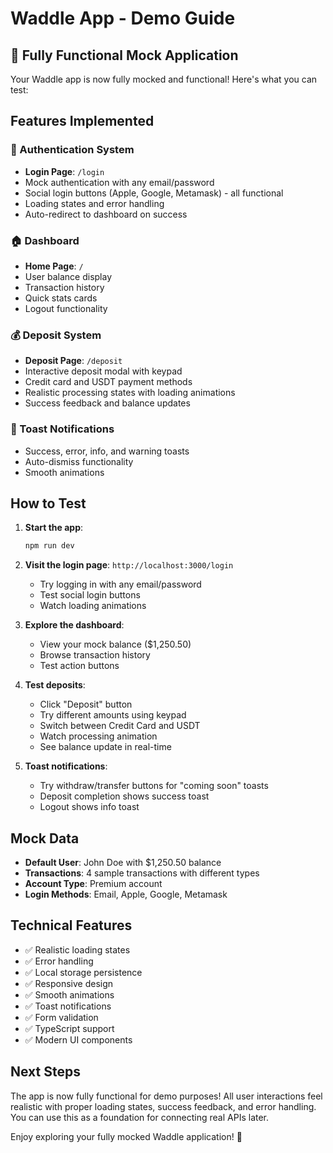 # Waddle App - Demo Guide

## 🎉 Fully Functional Mock Application

Your Waddle app is now fully mocked and functional! Here's what you can test:

## Features Implemented

### 🔐 Authentication System

- **Login Page**: `/login`
- Mock authentication with any email/password
- Social login buttons (Apple, Google, Metamask) - all functional
- Loading states and error handling
- Auto-redirect to dashboard on success

### 🏠 Dashboard

- **Home Page**: `/`
- User balance display
- Transaction history
- Quick stats cards
- Logout functionality

### 💰 Deposit System

- **Deposit Page**: `/deposit`
- Interactive deposit modal with keypad
- Credit card and USDT payment methods
- Realistic processing states with loading animations
- Success feedback and balance updates

### 🔔 Toast Notifications

- Success, error, info, and warning toasts
- Auto-dismiss functionality
- Smooth animations

## How to Test

1. **Start the app**:

   ```bash
   npm run dev
   ```

2. **Visit the login page**: `http://localhost:3000/login`

   - Try logging in with any email/password
   - Test social login buttons
   - Watch loading animations

3. **Explore the dashboard**:

   - View your mock balance ($1,250.50)
   - Browse transaction history
   - Test action buttons

4. **Test deposits**:

   - Click "Deposit" button
   - Try different amounts using keypad
   - Switch between Credit Card and USDT
   - Watch processing animation
   - See balance update in real-time

5. **Toast notifications**:
   - Try withdraw/transfer buttons for "coming soon" toasts
   - Deposit completion shows success toast
   - Logout shows info toast

## Mock Data

- **Default User**: John Doe with $1,250.50 balance
- **Transactions**: 4 sample transactions with different types
- **Account Type**: Premium account
- **Login Methods**: Email, Apple, Google, Metamask

## Technical Features

- ✅ Realistic loading states
- ✅ Error handling
- ✅ Local storage persistence
- ✅ Responsive design
- ✅ Smooth animations
- ✅ Toast notifications
- ✅ Form validation
- ✅ TypeScript support
- ✅ Modern UI components

## Next Steps

The app is now fully functional for demo purposes! All user interactions feel realistic with proper loading states, success feedback, and error handling. You can use this as a foundation for connecting real APIs later.

Enjoy exploring your fully mocked Waddle application! 🎈
